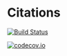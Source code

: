 # Citations

[![Build Status](https://travis-ci.org/adamslc/Citations.jl.svg?branch=master)](https://travis-ci.org/adamslc/Citations.jl)

[![codecov.io](http://codecov.io/github/adamslc/Citations.jl/coverage.svg?branch=master)](http://codecov.io/github/adamslc/Citations.jl?branch=master)
